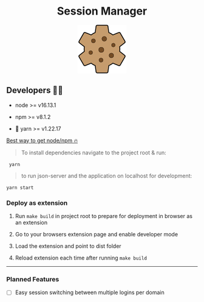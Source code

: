 <h1 align='center'>
  Session Manager
</h1>

<p align='center'>
  <img src='public/images/actual-cookie-cog-128.png'>
</p>

## Developers 🧑‍💻

- node >= v16.13.1

- npm >= v8.1.2

- 🧶 yarn >= v1.22.17

[Best way to get node/npm 🔥](https://github.com/nvm-sh/nvm#installing-and-updating)

> To install dependencies navigate to the project root & run:

```console
 yarn
```

> to run json-server and the application on localhost for development:

```console
yarn start
```

### Deploy as extension

1. Run `make build` in project root to prepare for deployment in browser as an extension

2. Go to your browsers extension page and enable developer mode

3. Load the extension and point to dist folder

4. Reload extension each time after running `make build`

---

### Planned Features

- [ ] Easy session switching between multiple logins per domain
